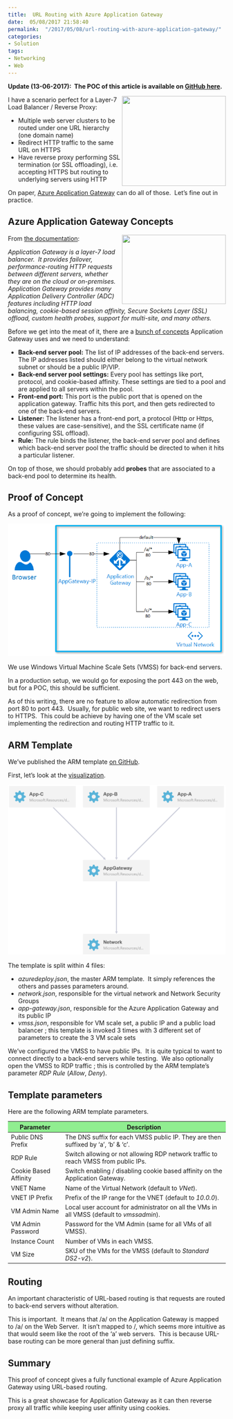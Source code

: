 ```yaml
---
title:  URL Routing with Azure Application Gateway
date:  05/08/2017 21:58:40
permalink:  "/2017/05/08/url-routing-with-azure-application-gateway/"
categories:
- Solution
tags:
- Networking
- Web
---
```

<strong>Update (13-06-2017):  The POC of this article is available on <a href="https://github.com/vplauzon/app-gateway/tree/master/vmss-path-routing-windows">GitHub here</a>.</strong>

<img style="background-image:none;float:right;padding-top:0;padding-left:0;display:inline;padding-right:0;border-width:0;" src="https://static.pexels.com/photos/66100/pexels-photo-66100.jpeg" width="240" height="208" align="right" border="0" />I have a scenario perfect for a Layer-7 Load Balancer / Reverse Proxy:
<ul>
 	<li>Multiple web server clusters to be routed under one URL hierarchy (one domain name)</li>
 	<li>Redirect HTTP traffic to the same URL on HTTPS</li>
 	<li>Have reverse proxy performing SSL termination (or SSL offloading), i.e. accepting HTTPS but routing to underlying servers using HTTP</li>
</ul>
On paper, <a href="https://azure.microsoft.com/en-us/documentation/articles/application-gateway-introduction/" target="_blank" rel="noopener noreferrer">Azure Application Gateway</a> can do all of those.  Let’s fine out in practice.
<h2>Azure Application Gateway Concepts</h2>
<img style="background-image:none;float:right;padding-top:0;padding-left:0;display:inline;padding-right:0;border-width:0;" src="https://static.pexels.com/photos/48898/wood-cube-abc-cube-letters-48898.jpeg" width="240" height="160" align="right" border="0" />From <a href="https://docs.microsoft.com/en-us/azure/application-gateway/application-gateway-create-gateway-arm" target="_blank" rel="noopener">the documentation</a>:

<em>Application Gateway is a layer-7 load balancer.  It provides failover, performance-routing HTTP requests between different servers, whether they are on the cloud or on-premises. Application Gateway provides many Application Delivery Controller (ADC) features including HTTP load balancing, cookie-based session affinity, Secure Sockets Layer (SSL) offload, custom health probes, support for multi-site, and many others.</em>

Before we get into the meat of it, there are a <a href="https://docs.microsoft.com/en-us/azure/application-gateway/application-gateway-create-gateway-arm" target="_blank" rel="noopener">bunch of concepts</a> Application Gateway uses and we need to understand:
<ul>
 	<li><strong>Back-end server pool:</strong> The list of IP addresses of the back-end servers. The IP addresses listed should either belong to the virtual network subnet or should be a public IP/VIP.</li>
 	<li><strong>Back-end server pool settings:</strong> Every pool has settings like port, protocol, and cookie-based affinity. These settings are tied to a pool and are applied to all servers within the pool.</li>
 	<li><strong>Front-end port:</strong> This port is the public port that is opened on the application gateway. Traffic hits this port, and then gets redirected to one of the back-end servers.</li>
 	<li><strong>Listener:</strong> The listener has a front-end port, a protocol (Http or Https, these values are case-sensitive), and the SSL certificate name (if configuring SSL offload).</li>
 	<li><strong>Rule:</strong> The rule binds the listener, the back-end server pool and defines which back-end server pool the traffic should be directed to when it hits a particular listener.</li>
</ul>
On top of those, we should probably add <strong>probes</strong> that are associated to a back-end pool to determine its health.
<h2>Proof of Concept</h2>
As a proof of concept, we’re going to implement the following:

<a href="assets/2017/5/url-routing-with-azure-application-gateway/image.png"><img style="background-image:none;padding-top:0;padding-left:0;display:inline;padding-right:0;border-width:0;" title="image" src="assets/2017/5/url-routing-with-azure-application-gateway/image_thumb.png" alt="image" border="0" /></a>

We use Windows Virtual Machine Scale Sets (VMSS) for back-end servers.

In a production setup, we would go for exposing the port 443 on the web, but for a POC, this should be sufficient.

As of this writing, there are no feature to allow automatic redirection from port 80 to port 443.  Usually, for public web site, we want to redirect users to HTTPS.  This could be achieve by having one of the VM scale set implementing the redirection and routing HTTP traffic to it.
<h2>ARM Template</h2>
We’ve published the ARM template <a href="https://github.com/vplauzon/app-gateway/tree/master/vmss-path-routing-windows" target="_blank" rel="noopener">on GitHub</a>.

First, let’s look at the <a href="http://armviz.io/#/?load=https%3A%2F%2Fraw.githubusercontent.com%2Fvplauzon%2Fapp-gateway%2Fmaster%2Fvmss-path-routing-windows%2Fazuredeploy.json" target="_blank" rel="noopener">visualization</a>.

<a href="assets/2017/5/url-routing-with-azure-application-gateway/image1.png"><img style="background-image:none;padding-top:0;padding-left:0;display:inline;padding-right:0;border-width:0;" title="image" src="assets/2017/5/url-routing-with-azure-application-gateway/image_thumb1.png" alt="image" border="0" /></a>

The template is split within 4 files:
<ul>
 	<li><em>azuredeploy.json</em>, the master ARM template.  It simply references the others and passes parameters around.</li>
 	<li><em>network.json</em>, responsible for the virtual network and Network Security Groups</li>
 	<li><em>app-gateway.json</em>, responsible for the Azure Application Gateway and its public IP</li>
 	<li><em>vmss.json</em>, responsible for VM scale set, a public IP and a public load balancer ; this template is invoked 3 times with 3 different set of parameters to create the 3 VM scale sets</li>
</ul>
We’ve configured the VMSS to have public IPs.  It is quite typical to want to connect directly to a back-end servers while testing.  We also optionally open the VMSS to RDP traffic ; this is controlled by the ARM template’s parameter <em>RDP Rule</em> (<em>Allow</em>, <em>Deny</em>).
<h2>Template parameters</h2>
Here are the following ARM template parameters.
<table>
<thead>
<tr style="background:lightgreen;">
<th>Parameter</th>
<th>Description</th>
</tr>
</thead>
<tbody>
<tr>
<td>Public DNS Prefix</td>
<td>The DNS suffix for each VMSS public IP.
They are then suffixed by ‘a’, ‘b’ &amp; ‘c’.</td>
</tr>
<tr>
<td>RDP Rule</td>
<td>Switch allowing or not allowing RDP network traffic to reach VMSS from public IPs.</td>
</tr>
<tr>
<td>Cookie Based Affinity</td>
<td>Switch enabling / disabling cookie based affinity on the Application Gateway.</td>
</tr>
<tr>
<td>VNET Name</td>
<td>Name of the Virtual Network (default to <em>VNet</em>).</td>
</tr>
<tr>
<td>VNET IP Prefix</td>
<td>Prefix of the IP range for the VNET (default to <em>10.0.0</em>).</td>
</tr>
<tr>
<td>VM Admin Name</td>
<td>Local user account for administrator on all the VMs in all VMSS (default to <em>vmssadmin</em>).</td>
</tr>
<tr>
<td>VM Admin Password</td>
<td>Password for the VM Admin (same for all VMs of all VMSS).</td>
</tr>
<tr>
<td>Instance Count</td>
<td>Number of VMs in each VMSS.</td>
</tr>
<tr>
<td>VM Size</td>
<td>SKU of the VMs for the VMSS (default to <em>Standard DS2-v2</em>).</td>
</tr>
</tbody>
</table>
<h2>Routing</h2>
An important characteristic of URL-based routing is that requests are routed to back-end servers without alteration.

This is important.  It means that /a/ on the Application Gateway is mapped to /a/ on the Web Server.  It isn’t mapped to /, which seems more intuitive as that would seem like the root of the ‘a’ web servers.  This is because URL-base routing can be more general than just defining suffix.
<h2>Summary</h2>
This proof of concept gives a fully functional example of Azure Application Gateway using URL-based routing.

This is a great showcase for Application Gateway as it can then reverse proxy all traffic while keeping user affinity using cookies.